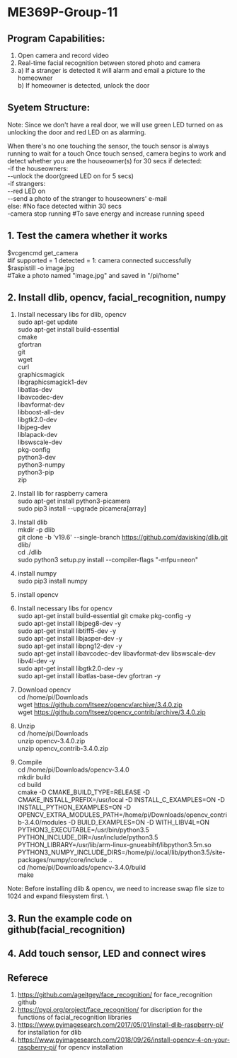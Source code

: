# ME369P-Group-11

## Program Capabilities:
1. Open camera and record video
2. Real-time facial recognition between stored photo and camera
3. a) If a stranger is detected it will alarm and email a picture to the homeowner \
   b) If homeowner is detected, unlock the door 
## Syetem Structure:
Note: Since we don't have a real door, we will use green LED turned on as unlocking the door and red LED on as alarming.

When there's no one touching the sensor, the touch sensor is always running to wait for a touch
Once touch sensed, camera begins to work and detect whether you are the houseowner(s) for 30 secs
if detected: \
   -if the houseowners: \
     --unlock the door(greed LED on for 5 secs) \
   -if strangers:  \
      --red LED on \
      --send a photo of the stranger to houseowners' e-mail \
else:                                                      #No face detected within 30 secs \
   -camera stop running                                     #To save energy and increase running speed 
## 1. Test the camera whether it works 
   $vcgencmd get_camera \
   #if supported = 1 detected = 1: camera connected successfully \
   $raspistill -o image.jpg \
   #Take a photo named "image.jpg" and saved in "/pi/home" 

## 2. Install dlib, opencv, facial_recognition, numpy
   1. Install necessary libs for dlib, opencv \
       sudo apt-get update \
       sudo apt-get install build-essential \
       cmake \
       gfortran \
       git \
       wget \
       curl \
       graphicsmagick \
       libgraphicsmagick1-dev \
       libatlas-dev \
       libavcodec-dev \
       libavformat-dev \
       libboost-all-dev \
       libgtk2.0-dev \
       libjpeg-dev \
       liblapack-dev \
       libswscale-dev \
       pkg-config \
       python3-dev \
       python3-numpy \
       python3-pip \
       zip
   2. Install lib for raspberry camera \
      sudo apt-get install python3-picamera \
      sudo pip3 install --upgrade picamera[array] 
   3. Install dlib \
      mkdir -p dlib \
      git clone -b 'v19.6' --single-branch https://github.com/davisking/dlib.git dlib/ \
      cd ./dlib \
      sudo python3 setup.py install --compiler-flags "-mfpu=neon" 
   4. install numpy \
      sudo pip3 install numpy 
   5. install opencv 
1. Install necessary libs for opencv \
      sudo apt-get install build-essential git cmake pkg-config -y \
      sudo apt-get install libjpeg8-dev -y \
      sudo apt-get install libtiff5-dev -y \
      sudo apt-get install libjasper-dev -y \
      sudo apt-get install libpng12-dev -y \
      sudo apt-get install libavcodec-dev libavformat-dev libswscale-dev libv4l-dev -y \
      sudo apt-get install libgtk2.0-dev -y \
      sudo apt-get install libatlas-base-dev gfortran -y 

2. Download opencv \
      cd /home/pi/Downloads \
      wget https://github.com/Itseez/opencv/archive/3.4.0.zip \
      wget https://github.com/Itseez/opencv_contrib/archive/3.4.0.zip 

3. Unzip \
      cd /home/pi/Downloads \
      unzip opencv-3.4.0.zip \
      unzip opencv_contrib-3.4.0.zip 

4. Compile \
      cd /home/pi/Downloads/opencv-3.4.0 \
      mkdir build \
      cd build \
      cmake -D CMAKE_BUILD_TYPE=RELEASE -D CMAKE_INSTALL_PREFIX=/usr/local -D INSTALL_C_EXAMPLES=ON -D INSTALL_PYTHON_EXAMPLES=ON -D OPENCV_EXTRA_MODULES_PATH=/home/pi/Downloads/opencv_contrib-3.4.0/modules -D BUILD_EXAMPLES=ON -D WITH_LIBV4L=ON PYTHON3_EXECUTABLE=/usr/bin/python3.5 PYTHON_INCLUDE_DIR=/usr/include/python3.5 PYTHON_LIBRARY=/usr/lib/arm-linux-gnueabihf/libpython3.5m.so PYTHON3_NUMPY_INCLUDE_DIRS=/home/pi/.local/lib/python3.5/site-packages/numpy/core/include .. \
      cd /home/pi/Downloads/opencv-3.4.0/build \
      make 

Note: Before installing dlib & opencv, we need to increase swap file size to 1024 and expand filesystem first. \

## 3. Run the example code on github(facial_recognition)
## 4. Add touch sensor, LED and connect wires

## Referece 
1. https://github.com/ageitgey/face_recognition/ for face_recognition github
2. https://pypi.org/project/face_recognition/ for discription for the functions of facial_recognition libraries
3. https://www.pyimagesearch.com/2017/05/01/install-dlib-raspberry-pi/ for installation for dlib
4. https://www.pyimagesearch.com/2018/09/26/install-opencv-4-on-your-raspberry-pi/ for opencv installation
